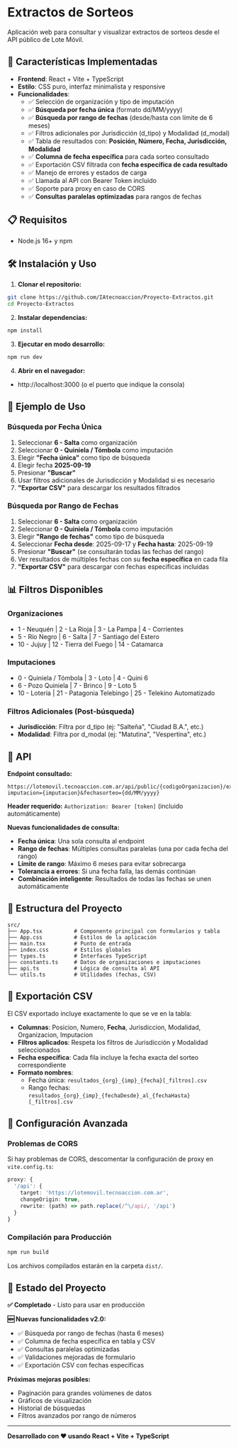 # Extractos de Sorteos

Aplicación web para consultar y visualizar extractos de sorteos desde el API público de Lote Móvil.

## 🚀 Características Implementadas

- **Frontend**: React + Vite + TypeScript
- **Estilo**: CSS puro, interfaz minimalista y responsive
- **Funcionalidades**:
  - ✅ Selección de organización y tipo de imputación
  - ✅ **Búsqueda por fecha única** (formato dd/MM/yyyy)
  - ✅ **Búsqueda por rango de fechas** (desde/hasta con límite de 6 meses)
  - ✅ Filtros adicionales por Jurisdicción (d_tipo) y Modalidad (d_modal)
  - ✅ Tabla de resultados con: **Posición, Número, Fecha, Jurisdicción, Modalidad**
  - ✅ **Columna de fecha específica** para cada sorteo consultado
  - ✅ Exportación CSV filtrada con **fecha específica de cada resultado**
  - ✅ Manejo de errores y estados de carga
  - ✅ Llamada al API con Bearer Token incluido
  - ✅ Soporte para proxy en caso de CORS
  - ✅ **Consultas paralelas optimizadas** para rangos de fechas

## 📋 Requisitos

- Node.js 16+ y npm

## 🛠️ Instalación y Uso

1. **Clonar el repositorio:**
```bash
git clone https://github.com/IAtecnoaccion/Proyecto-Extractos.git
cd Proyecto-Extractos
```

2. **Instalar dependencias:**
```bash
npm install
```

3. **Ejecutar en modo desarrollo:**
```bash
npm run dev
```

4. **Abrir en el navegador:**
- http://localhost:3000 (o el puerto que indique la consola)

## 🎯 Ejemplo de Uso

### Búsqueda por Fecha Única
1. Seleccionar **6 - Salta** como organización
2. Seleccionar **0 - Quiniela / Tómbola** como imputación  
3. Elegir **"Fecha única"** como tipo de búsqueda
4. Elegir fecha **2025-09-19**
5. Presionar **"Buscar"**
6. Usar filtros adicionales de Jurisdicción y Modalidad si es necesario
7. **"Exportar CSV"** para descargar los resultados filtrados

### Búsqueda por Rango de Fechas
1. Seleccionar **6 - Salta** como organización
2. Seleccionar **0 - Quiniela / Tómbola** como imputación  
3. Elegir **"Rango de fechas"** como tipo de búsqueda
4. Seleccionar **Fecha desde**: 2025-09-17 y **Fecha hasta**: 2025-09-19
5. Presionar **"Buscar"** (se consultarán todas las fechas del rango)
6. Ver resultados de múltiples fechas con su **fecha específica** en cada fila
7. **"Exportar CSV"** para descargar con fechas específicas incluidas

## 📊 Filtros Disponibles

### Organizaciones
- 1 - Neuquén | 2 - La Rioja | 3 - La Pampa | 4 - Corrientes
- 5 - Río Negro | 6 - Salta | 7 - Santiago del Estero
- 10 - Jujuy | 12 - Tierra del Fuego | 14 - Catamarca

### Imputaciones
- 0 - Quiniela / Tómbola | 3 - Loto | 4 - Quini 6
- 6 - Pozo Quiniela | 7 - Brinco | 9 - Loto 5
- 10 - Lotería | 21 - Patagonia Telebingo | 25 - Telekino Automatizado

### Filtros Adicionales (Post-búsqueda)
- **Jurisdicción**: Filtra por d_tipo (ej: "Salteña", "Ciudad B.A.", etc.)
- **Modalidad**: Filtra por d_modal (ej: "Matutina", "Vespertina", etc.)

## 🔧 API

**Endpoint consultado:**
```
https://lotemovil.tecnoaccion.com.ar/api/public/{codigoOrganizacion}/extracto?imputacion={imputacion}&fechasorteo={dd/MM/yyyy}
```

**Header requerido:** `Authorization: Bearer [token]` (incluido automáticamente)

**Nuevas funcionalidades de consulta:**
- **Fecha única**: Una sola consulta al endpoint
- **Rango de fechas**: Múltiples consultas paralelas (una por cada fecha del rango)
- **Límite de rango**: Máximo 6 meses para evitar sobrecarga
- **Tolerancia a errores**: Si una fecha falla, las demás continúan
- **Combinación inteligente**: Resultados de todas las fechas se unen automáticamente

## 📁 Estructura del Proyecto

```
src/
├── App.tsx          # Componente principal con formularios y tabla
├── App.css          # Estilos de la aplicación
├── main.tsx         # Punto de entrada
├── index.css        # Estilos globales
├── types.ts         # Interfaces TypeScript
├── constants.ts     # Datos de organizaciones e imputaciones
├── api.ts           # Lógica de consulta al API
└── utils.ts         # Utilidades (fechas, CSV)
```

## 📄 Exportación CSV

El CSV exportado incluye exactamente lo que se ve en la tabla:
- **Columnas**: Posicion, Numero, **Fecha**, Jurisdiccion, Modalidad, Organizacion, Imputacion
- **Filtros aplicados**: Respeta los filtros de Jurisdicción y Modalidad seleccionados
- **Fecha específica**: Cada fila incluye la fecha exacta del sorteo correspondiente
- **Formato nombres**: 
  - Fecha única: `resultados_{org}_{imp}_{fecha}[_filtros].csv`
  - Rango fechas: `resultados_{org}_{imp}_{fechaDesde}_al_{fechaHasta}[_filtros].csv`

## 🔧 Configuración Avanzada

### Problemas de CORS
Si hay problemas de CORS, descomentar la configuración de proxy en `vite.config.ts`:

```typescript
proxy: {
  '/api': {
    target: 'https://lotemovil.tecnoaccion.com.ar',
    changeOrigin: true,
    rewrite: (path) => path.replace(/^\/api/, '/api')
  }
}
```

### Compilación para Producción
```bash
npm run build
```

Los archivos compilados estarán en la carpeta `dist/`.

## 🚀 Estado del Proyecto

**✅ Completado** - Listo para usar en producción

**🆕 Nuevas funcionalidades v2.0:**
- ✅ Búsqueda por rango de fechas (hasta 6 meses)
- ✅ Columna de fecha específica en tabla y CSV
- ✅ Consultas paralelas optimizadas
- ✅ Validaciones mejoradas de formulario
- ✅ Exportación CSV con fechas específicas

**Próximas mejoras posibles:**
- Paginación para grandes volúmenes de datos
- Gráficos de visualización
- Historial de búsquedas
- Filtros avanzados por rango de números

---

**Desarrollado con ❤️ usando React + Vite + TypeScript**